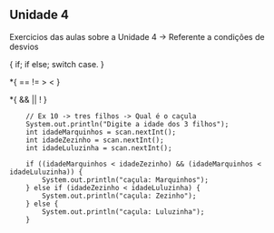 ## Unidade 4

Exercicios das aulas sobre a Unidade 4 -> Referente a condições de desvios

{
    if;
    if else;
    switch case.
}

*{
    ==
    !=
    >
    <
}

*{
    &&
    ||
    !
}


        // Ex 10 -> tres filhos -> Qual é o caçula
        System.out.println("Digite a idade dos 3 filhos");
        int idadeMarquinhos = scan.nextInt();
        int idadeZezinho = scan.nextInt();
        int idadeLuluzinha = scan.nextInt();

        if ((idadeMarquinhos < idadeZezinho) && (idadeMarquinhos < idadeLuluzinha)) {
            System.out.println("caçula: Marquinhos");
        } else if (idadeZezinho < idadeLuluzinha) {
            System.out.println("caçula: Zezinho");
        } else {
            System.out.println("caçula: Luluzinha");
        }
